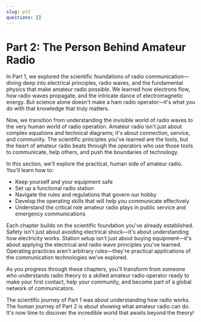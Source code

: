 ```yaml
---
slug: pt2
questions: []
---
```


# Part 2: The Person Behind Amateur Radio

In Part 1, we explored the scientific foundations of radio communication—diving deep into electrical principles, radio waves, and the fundamental physics that make amateur radio possible. We learned how electrons flow, how radio waves propagate, and the intricate dance of electromagnetic energy. But science alone doesn't make a ham radio operator—it's what you do with that knowledge that truly matters.

Now, we transition from understanding the invisible world of radio waves to the very human world of radio operation. Amateur radio isn't just about complex equations and technical diagrams; it's about connection, service, and community. The scientific principles you've learned are the tools, but the heart of amateur radio beats through the operators who use those tools to communicate, help others, and push the boundaries of technology.

In this section, we'll explore the practical, human side of amateur radio. You'll learn how to:
- Keep yourself and your equipment safe
- Set up a functional radio station
- Navigate the rules and regulations that govern our hobby
- Develop the operating skills that will help you communicate effectively
- Understand the critical role amateur radio plays in public service and emergency communications

Each chapter builds on the scientific foundation you've already established. Safety isn't just about avoiding electrical shock—it's about understanding how electricity works. Station setup isn't just about buying equipment—it's about applying the electrical and radio wave principles you've learned. Operating practices aren't arbitrary rules—they're practical applications of the communication technologies we've explored.

As you progress through these chapters, you'll transform from someone who understands radio theory to a skilled amateur radio operator ready to make your first contact, help your community, and become part of a global network of communicators.

The scientific journey of Part 1 was about understanding how radio works. The human journey of Part 2 is about showing what amateur radio can do. It's now time to discover the incredible world that awaits beyond the theory!

